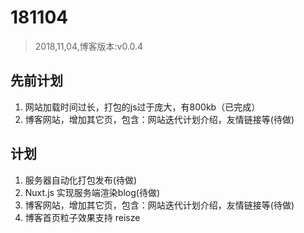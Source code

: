 # 181104
> 2018,11,04,博客版本:v0.0.4

## 先前计划
1. 网站加载时间过长，打包的js过于庞大，有800kb（已完成）
2. 博客网站，增加其它页，包含：网站迭代计划介绍，友情链接等(待做)

## 计划
1. 服务器自动化打包发布(待做)
2. Nuxt.js 实现服务端渲染blog(待做)
3. 博客网站，增加其它页，包含：网站迭代计划介绍，友情链接等(待做)
4. 博客首页粒子效果支持 reisze